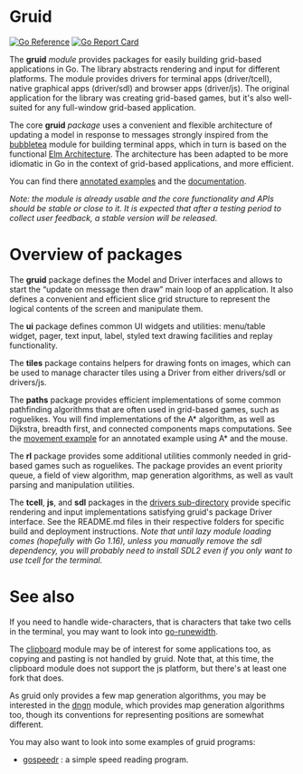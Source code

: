 # Gruid

[![Go Reference](https://pkg.go.dev/badge/github.com/anaseto/gruid.svg)](https://pkg.go.dev/github.com/anaseto/gruid)
[![Go Report Card](https://goreportcard.com/badge/github.com/anaseto/gruid)](https://goreportcard.com/report/github.com/anaseto/gruid)

The **gruid** *module* provides packages for easily building grid-based
applications in Go.  The library abstracts rendering and input for different
platforms. The module provides drivers for terminal apps (driver/tcell), native
graphical apps (driver/sdl) and browser apps (driver/js). The original
application for the library was creating grid-based games, but it's also
well-suited for any full-window grid-based application.

The core **gruid** *package* uses a convenient and flexible architecture of
updating a model in response to messages strongly inspired from the
[bubbletea](https://github.com/charmbracelet/bubbletea) module for building
terminal apps, which in turn is based on the functional [Elm
Architecture](https://guide.elm-lang.org/architecture/). The architecture has
been adapted to be more idiomatic in Go in the context of grid-based
applications, and more efficient.

You can find there [annotated examples](examples/) and the
[documentation](https://pkg.go.dev/github.com/anaseto/gruid).

*Note: the module is already usable and the core functionality and APIs should
be stable or close to it. It is expected that after a testing period to collect
user feedback, a stable version will be released.*

# Overview of packages

The **gruid** package defines the Model and Driver interfaces and allows to
start the “update on message then draw” main loop of an application. It also
defines a convenient and efficient slice grid structure to represent the
logical contents of the screen and manipulate them.

The **ui** package defines common UI widgets and utilities: menu/table widget,
pager, text input, label, styled text drawing facilities and replay
functionality.

The **tiles** package contains helpers for drawing fonts on images, which can
be used to manage character tiles using a Driver from either drivers/sdl or
drivers/js.

The **paths** package provides efficient implementations of some common
pathfinding algorithms that are often used in grid-based games, such as
roguelikes. You will find implementations of the A\* algorithm, as well as
Dijkstra, breadth first, and connected components maps computations. See the
[movement example](examples/movement/move.go) for an annotated example using
A\* and the mouse.

The **rl** package provides some additional utilities commonly needed in
grid-based games such as roguelikes. The package provides an event priority
queue, a field of view algorithm, map generation algorithms, as well as vault
parsing and manipulation utilities.

The **tcell**, **js**, and **sdl** packages in the [drivers
sub-directory](drivers/) provide specific rendering and input implementations
satisfying gruid's package Driver interface. See the README.md files in their
respective folders for specific build and deployment instructions. *Note that
until lazy module loading comes (hopefully with Go 1.16), unless you manually
remove the sdl dependency, you will probably need to install SDL2 even if you
only want to use tcell for the terminal.*

# See also

If you need to handle wide-characters, that is characters that take two cells
in the terminal, you may want to look into
[go-runewidth](https://github.com/mattn/go-runewidth).

The [clipboard](https://github.com/atotto/clipboard) module may be of interest
for some applications too, as copying and pasting is not handled by gruid. Note
that, at this time, the clipboard module does not support the js platform, but
there's at least one fork that does.

As gruid only provides a few map generation algorithms, you may be interested
in the [dngn](https://github.com/SolarLune/dngn) module, which provides map
generation algorithms too, though its conventions for representing positions
are somewhat different.

You may also want to look into some examples of gruid programs:

+ [gospeedr](https://github.com/anaseto/gospeedr) : a simple speed reading program.
